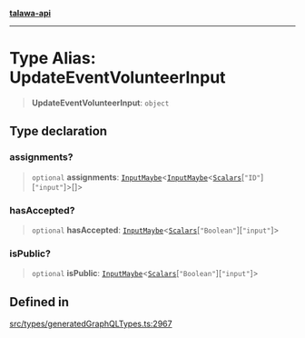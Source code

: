 [**talawa-api**](../../../README.md)

***

# Type Alias: UpdateEventVolunteerInput

> **UpdateEventVolunteerInput**: `object`

## Type declaration

### assignments?

> `optional` **assignments**: [`InputMaybe`](InputMaybe.md)\<[`InputMaybe`](InputMaybe.md)\<[`Scalars`](Scalars.md)\[`"ID"`\]\[`"input"`\]\>[]\>

### hasAccepted?

> `optional` **hasAccepted**: [`InputMaybe`](InputMaybe.md)\<[`Scalars`](Scalars.md)\[`"Boolean"`\]\[`"input"`\]\>

### isPublic?

> `optional` **isPublic**: [`InputMaybe`](InputMaybe.md)\<[`Scalars`](Scalars.md)\[`"Boolean"`\]\[`"input"`\]\>

## Defined in

[src/types/generatedGraphQLTypes.ts:2967](https://github.com/Suyash878/talawa-api/blob/f376d03c37e9acd046e7cc983947432c95f74442/src/types/generatedGraphQLTypes.ts#L2967)
